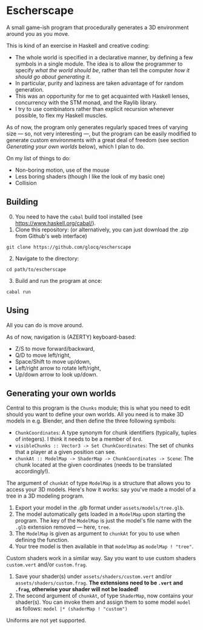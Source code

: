 Escherscape
============

A small game-ish program that procedurally generates a 3D environment around you as you move.

This is kind of an exercise in Haskell and creative coding:
* The whole world is specified in a declarative manner, by defining a few symbols in a single module. The idea is to allow the programmer to specify *what the world should be*, rather than tell the computer *how it should go about generating it*.
* In particular, purity and laziness are taken advantage of for random generation.
* This was an opportunity for me to get acquainted with Haskell lenses, concurrency with the STM monad, and the Raylib library.
* I try to use combinators rather than explicit recursion whenever possible, to flex my Haskell muscles.

As of now, the program only generates regularly spaced trees of varying size — so, not very interesting —, but the program can be easily modified to generate custom environments with a great deal of freedom (see section *Generating your own worlds* below), which I plan to do.

On my list of things to do:
* Non-boring motion, use of the mouse
* Less boring shaders (though I like the look of my basic one)
* Collision

Building
---------

0. You need to have the `cabal` build tool installed (see https://www.haskell.org/cabal/).
1. Clone this repository: (or alternatively, you can just download the .zip from Github's web interface)
```
git clone https://github.com/glocq/escherscape
```
2. Navigate to the directory:
```
cd path/to/escherscape
```
3. Build and run the program at once:
```
cabal run
```

Using
------

All you can do is move around.

As of now, navigation is (AZERTY) keyboard-based:
* Z/S to move forward/backward,
* Q/D to move left/right,
* Space/Shift to move up/down,
* Left/right arrow to rotate left/right,
* Up/down arrow to look up/down.


Generating your own worlds
---------------------------

Central to this program is the `Chunks` module; this is what you need to edit should you want to define your own worlds. All you need is to make 3D models in e.g. Blender, and then define the three following symbols:
* `ChunkCoordinates`: A type synonym for chunk identifiers (typically, tuples of integers). I think it needs to be a member of `Ord`.
* `visibleChunks :: Vector3 -> Set ChunkCoordinates`: The set of chunks that a player at a given position can see.
* `chunkAt :: ModelMap -> ShaderMap -> ChunkCoordinates -> Scene`: The chunk located at the given coordinates (needs to be translated accordingly!).

The argument of `chunkAt` of type `ModelMap` is a structure that allows you to access your 3D models. Here's how it works: say you've made a model of a tree in a 3D modeling program.
1. Export your model in the .glb format under `assets/models/tree.glb`.
2. The model automatically gets loaded in a `ModelMap` upon starting the program. The key of the `ModelMap` is just the model's file name with the `.glb` extension removed — here, `tree`.
3. The `ModelMap` is given as argument to `chunkAt` for you to use when defining the function.
4. Your tree model is then available in that `modelMap` as `modelMap ! "tree"`.

Custom shaders work in a similar way. Say you want to use custom shaders `custom.vert` and/or `custom.frag`.
1. Save your shader(s) under `assets/shaders/custom.vert` and/or `assets/shaders/custom.frag`. **The extensions need to be `.vert` and `.frag`, otherwise your shader will not be loaded!**
2. The second argument of `chunkAt`, of type `ShaderMap`, now contains your shader(s). You can invoke them and assign them to some model `model` as follows: `model |* (shaderMap ! "custom")`

Uniforms are not yet supported.
